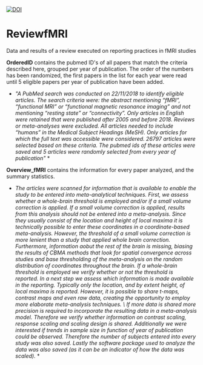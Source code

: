 <a href="https://zenodo.org/badge/latestdoi/183394203"><img src="https://zenodo.org/badge/183394203.svg" alt="DOI"></a>

# ReviewfMRI
Data and results of a review executed on reporting practices in fMRI studies

**OrderedID** contains the pubmed ID's of all papers that match the criteria described here, grouped per year of publication. 
The order of the numbers has been randomized, the first papers in the list for each year were read until 5 eligible
papers per year of publication have been added.

* *"A  PubMed  search  was  conducted  on  22/11/2018  to  identify  eligible  articles.   The  search  criteria
were:  the abstract mentioning “fMRI”, “functional MRI” or “functional magnetic resonance imaging” and
not mentioning “resting state” or “connectivity”.  Only articles in English were retained that were published
after 2005 and before 2018.  Reviews or meta-analyses were excluded.  All articles needed to include “humans”
in the Medical Subject Headings (MeSH). Only articles for which the full text was accessible were considered.
26797 articles were selected based on these criteria.  The pubmed ids of these articles were saved and 5 articles
were randomly selected from every year of publication"* *

**Overview_fMRI** contains the information for every paper analyzed, and the summary statistics.

* *The articles were scanned for information that is available to enable the study to be entered into meta-analytical techniques. First, we assess whether a whole-brain threshold is employed and/or if a small volume correction is applied. If a small volume correction is applied, results from this analysis should not be entered into a meta-analysis. Since they usually consist of the location and height of local maxima it is technically possible to enter these coordinates in a coordinate-based meta-analysis. However, the threshold of a small volume correction is more lenient than a study that applied whole brain correction. Furthermore, information aobut the rest of the brain is missing, biasing the results of CBMA methods that look for spatial convergence across studies and base thresholding of the meta-analysis on the random distribution of coordinates throughout the brain. If a whole-brain threshold is employed we verify whether or not the threshold is reported.
			In a next step we assess which information is made available in the reporting. Typically only the location, and by extent height, of local maxima is reported. However, it is possible to share t-maps, contrast maps and even raw data, creating the opportunity to employ more elaborate meta-analysis techniques. \\
			If more data is shared more precision is required to incorporate the resulting data in a meta-analysis model. Therefore we verify whether information on contrast scaling, response scaling and scaling design is shared. Additionally we were interested if trends in sample size in function of year of publication could be observed. Therefore the number of subjects entered into every study was also saved. Lastly the software package used to analyze the data was also saved (as it can be an indicator of how the data was scaled).* *
